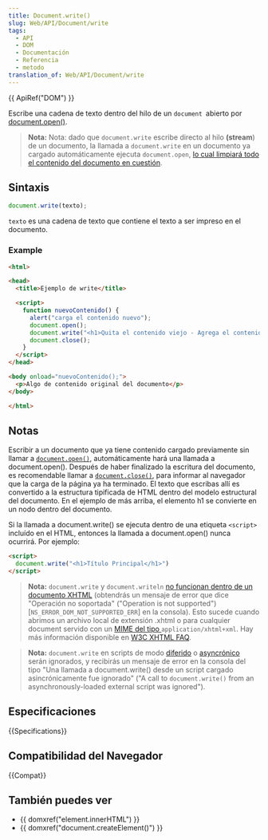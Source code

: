 ```yaml
---
title: Document.write()
slug: Web/API/Document/write
tags:
  - API
  - DOM
  - Documentación
  - Referencia
  - metodo
translation_of: Web/API/Document/write
---
```

{{ ApiRef("DOM") }}

Escribe una cadena de texto dentro del hilo de un `document `abierto por [document.open()](/es/docs/Web/API/document.open).

> **Nota:** Nota: dado que `document.write` escribe directo al hilo **(stream**) de un documento, la llamada a `document.write` en un documento ya cargado automáticamente ejecuta `document.open`, [lo cual limpiará todo el contenido del documento en cuestión](/es/docs/Web/API/document.open#Notes).

## Sintaxis

```js
document.write(texto);
```

`texto` es una cadena de texto que contiene el texto a ser impreso en el documento.

### Example

```html
<html>

<head>
  <title>Ejemplo de write</title>

  <script>
    function nuevoContenido() {
      alert("carga el contenido nuevo");
      document.open();
      document.write("<h1>Quita el contenido viejo - Agrega el contenido nuevo!</h1>");
      document.close();
    }
  </script>
</head>

<body onload="nuevoContenido();">
  <p>Algo de contenido original del documento</p>
</body>

</html>
```

## Notas

Escribir a un documento que ya tiene contenido cargado previamente sin llamar a [`document.open()`](/es/docs/Web/API/document.open), automáticamente hará una llamada a document.open(). Después de haber finalizado la escritura del documento, es recomendable llamar a [`document.close()`](/es/docs/Web/API/document.close), para informar al navegador que la carga de la página ya ha terminado. El texto que escribas allí es convertido a la estructura tipificada de HTML dentro del modelo estructural del documento. En el ejemplo de más arriba, el elemento h1 se convierte en un nodo dentro del documento.

Si la llamada a document.write() se ejecuta dentro de una etiqueta `<script>` incluído en el HTML, entonces la llamada a document.open() nunca ocurrirá. Por ejemplo:

```html
<script>
  document.write("<h1>Título Principal</h1>")
</script>
```

> **Nota:** `document.write` y `document.writeln` [no funcionan dentro de un documento XHTML](/es/docs/Archive/Web/Writing_JavaScript_for_HTML) (obtendrás un mensaje de error que dice "Operación no soportada" ("Operation is not supported") \[`NS_ERROR_DOM_NOT_SUPPORTED_ERR`] en la consola). Esto sucede cuando abrimos un archivo local de extensión .xhtml o para cualquier document servido con un [MIME del tipo ](/es/docs/Glossary/MIME_type)`application/xhtml+xml`. Hay más información disponible en [W3C XHTML FAQ](https://www.w3.org/MarkUp/2004/xhtml-faq#docwrite).

> **Nota:** `document.write` en scripts de modo [diferido](/es/docs/Web/HTML/Element/script#attr-defer) o [asyncrónico](/es/docs/Web/HTML/Element/script#attr-async) serán ignorados, y recibirás un mensaje de error en la consola del tipo "Una llamada a document.write() desde un script cargado asincrónicamente fue ignorado" ("A call to `document.write()` from an asynchronously-loaded external script was ignored").

## Especificaciones

{{Specifications}}

## Compatibilidad del Navegador

{{Compat}}
## También puedes ver

- {{ domxref("element.innerHTML") }}
- {{ domxref("document.createElement()") }}
